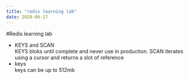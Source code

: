 ```yaml
---
title: "redis learning lab"
date: 2020-06-27
---
```

#Redis learning lab
- KEYS and SCAN  
KEYS bloks until complete and never use in production. SCAN iterates using a cursor and returns a slot of reference
- keys  
keys can be up to 512mb
